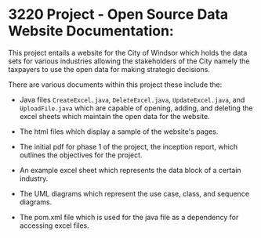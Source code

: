 # 3220 Project - Open Source Data Website Documentation: 
This project entails a website for the City of Windsor which holds the data sets for various industries allowing the stakeholders of the City namely the taxpayers to use the open data for making strategic decisions.  

There are various documents within this project these include the:

- Java files `CreateExcel.java`, `DeleteExcel.java`, `UpdateExcel.java`, and `UploadFile.java` which are capable of opening, adding, and deleting the excel sheets which maintain the open data for the website.

- The html files which display a sample of the website's pages.

- The initial pdf for phase 1 of the project, the inception report, which outlines the objectives for the project.

- An example excel sheet which represents the data block of a certain industry. 

- The UML diagrams which represent the use case, class, and sequence diagrams.

- The pom.xml file which is used for the java file as a dependency for accessing excel files.

